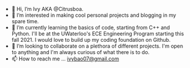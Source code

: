- 👋 Hi, I’m Ivy AKA @Citrusboa.
- 👀 I’m interested in making cool personal projects and blogging in my spare time. 
- 🌱 I’m currently learning the basics of code, starting from C++ and Python. I'll be at the UWaterloo's ECE Engineering Program starting this fall 2021. I would love to build up my coding foundation on Github.
- 💞️ I’m looking to collaborate on a plethora of different projects. I'm open to anything and I'm always curious of what there is to do. 
- 📫 How to reach me ... ivybao07@gmail.com

<!---
Citrusboa/Citrusboa is a ✨ special ✨ repository because its `README.md` (this file) appears on your GitHub profile.
You can click the Preview link to take a look at your changes.
--->
